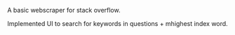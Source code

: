 A basic webscraper for stack overflow.

Implemented UI to search for keywords in questions + mhighest index word.
